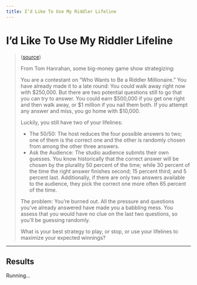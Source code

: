 ```yaml
---
title: I’d Like To Use My Riddler Lifeline  
---
```


# I’d Like To Use My Riddler Lifeline 

> ([source](https://fivethirtyeight.com/features/id-like-to-use-my-riddler-lifeline/))
>
> From Tom Hanrahan, some big-money game show strategizing:
>
> You are a contestant on “Who Wants to Be a Riddler Millionaire.” You have already made it to
> a late round: You could walk away right now with $250,000. But there are two potential questions
> still to go that you can try to answer. You could earn $500,000 if you get one right and then
> walk away, or $1 million if you nail them both. If you attempt any answer and miss, you go home
> with $10,000.
>
> Luckily, you still have two of your lifelines:
>
>  *  The 50/50: The host reduces the four possible answers to two; one of them is the correct one and the other is randomly chosen from among the other three answers.
>  *  Ask the Audience: The studio audience submits their own guesses. You know historically that the correct answer will be chosen by the plurality 50 percent of the time; while 30 percent of the time the right answer finishes second; 15 percent third; and 5 percent last. Additionally, if there are only two answers available to the audience, they pick the correct one more often 65 percent of the time.
>
> The problem: You’re burned out. All the pressure and questions you’ve already answered have made
> you a babbling mess. You assess that you would have no clue on the last two questions,
> so you’ll be guessing randomly.
>
> What is your best strategy to play, or stop, or use your lifelines to maximize your expected winnings?

---

## Results

<div id="game">Running...</div>

<script>
    // Load in `Game` component
    {% include 2018-09-07-id-like-to-use-my-riddler-lifeline.js %}

    document.addEventListener('DOMContentLoaded', function() {
        runEntireSimulation();
    });
</script>
